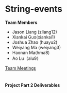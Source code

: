 # String-events
**Team Members**
* Jason Liang (zliang12)
* Xiankai Guo(xiankai1)
* Joshua Zhao (huayu2) 
* Weiyang Ma (weiyang3) 
* Haonan Ma(hma8) 
* Ao Lu（alu9）

[Team Meetings](https://github.com/CMPUT301F25String/String-events/wiki/Team-Meetings)


#
**Project Part 2 Deliverables**
